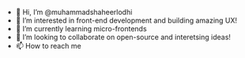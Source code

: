 - 👋 Hi, I’m @muhammadshaheerlodhi
- 👀 I’m interested in front-end development and building amazing UX!
- 🌱 I’m currently learning micro-frontends
- 💞️ I’m looking to collaborate on open-source and interetsing ideas!
- 📫 How to reach me 

<!---
muhammadshaheerlodhi/muhammadshaheerlodhi is a ✨ special ✨ repository because its `README.md` (this file) appears on your GitHub profile.
You can click the Preview link to take a look at your changes.
--->
